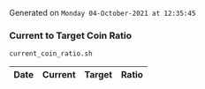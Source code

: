 Generated on `Monday 04-October-2021 at 12:35:45`

### Current to Target Coin Ratio
`current_coin_ratio.sh`

Date|Current|Target|Ratio
---|---|---|---

